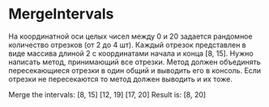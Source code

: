 # MergeIntervals

На координатной оси целых чисел между 0 и 20 задается рандомное количество отрезков (от 2 до 4 шт). Каждый отрезок представлен в виде массива длиной 2 с координатами начала и конца [8, 15].
Нужно написать метод, принимающий все отрезки. Метод должен объединять пересекающиеся отрезки в один общий и выводить его в консоль. Если отрезки не пересекаются то метод должен выводить и их тоже.

Merge the intervals:
[8, 15]
[12, 19]
[17, 20]
Result is:
[8, 20]
